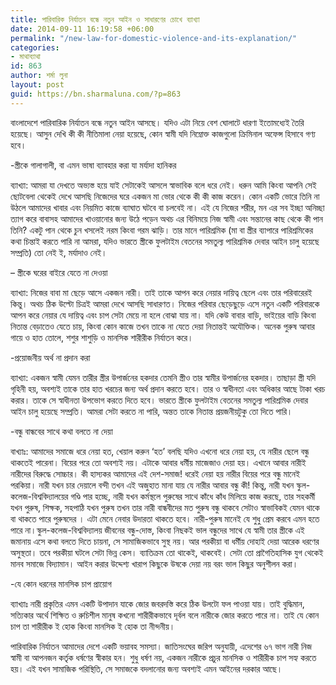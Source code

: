 ```yaml
---
title: পারিবারিক নির্যাতন বন্ধে নতুন আইন ও সাধারণের চোখে ব্যাখ্যা
date: 2014-09-11 16:19:58 +06:00
permalink: "/new-law-for-domestic-violence-and-its-explanation/"
categories:
- মাথাব্যাথা
id: 863
author: শর্মা লুনা
layout: post
guid: https://bn.sharmaluna.com/?p=863
---
```


বাংলাদেশে পারিবারিক নির্যাতন বন্ধে নতুন আইন আসছে। যদিও এটা নিয়ে বেশ ঘোলাটে ধারণা ইতোমধ্যেই তৈরি হয়েছে। আসুন দেখি কী কী নীতিমালা নেয়া হয়েছে, কোন স্বামী যদি নিম্নোক্ত কাজগুলো ক্রিমিনাল অফেন্স হিসাবে গণ্য হবে।

-স্ত্রীকে গালাগালী, বা এমন ভাষা ব্যাবহার করা যা মর্যাদা হানিকর

ব্যাখ্যা: আমরা যা দেখতে অভ্যস্ত হয়ে যাই সেটাকেই আসলে স্বাভাবিক বলে ধরে নেই। ধরুন আমি কিংবা আপনি সেই ছোটবেলা থেকেই দেখে আসছি নিজেদের ঘরে একজন মা ভোর থেকে কী কী কাজ করেন। কোন একটি ভোরে তিনি না উঠলে আমাদের খাবার এবং নিয়মিত কাজে ব্যাঘাত ঘটবে বা চলবেই না। এই যে নিজের শরীর, মন এর সব ইচ্ছা অনিচ্ছা ত্যাগ করে বাবাসহ আমাদের খাওয়ানোর জন্য উঠে পড়েন অথচ এর বিনিময়ে নিজ স্বামী এবং সন্তানের কাছ থেকে কী পান তিনি? একটু পান থেকে চুন খসলেই নরম কিংবা গরম ঝাড়ি। তার মানে পারিশ্রমিক (মা বা স্ত্রীর ব্যাপারে পারিশ্রমিকের কথা চিন্তাই করতে পারি না আমরা, যদিও ভারতে স্ত্রীকে ফুলটাইম বেতনের সমতুল্য পারিশ্রমিক দেবার আইন চালু হয়েছে সম্প্রতি) তো নেই ই, মর্যাদাও নেই।

– স্ত্রীকে ঘরের বাইরে যেতে না দেওয়া

ব্যাখ্যা: নিজের বাবা মা ছেড়ে আসে একজন নারী। তাই তাকে আপন করে নেয়ার দায়িত্ব ছেলে এবং তার পরিবারেরই কিন্তু। অথচ ঠিক উল্টো চিত্রই আমরা দেখে আসছি সাধারণত। নিজের পরিবার ছেড়েছুড়ে এসে নতুন একটি পরিবারকে আপন করে নেয়ার যে দায়িত্ব এবং চাপ সেটা মেয়ে না হলে বোঝা যায় না। যদি কেউ বাবার বাড়ি, ভাইয়ের বাড়ি কিংবা নিতান্ত বেড়াতেও যেতে চায়, কিংবা কোন কাজে তখন তাকে না যেতে দেয়া নিতান্তই অযৌক্তিক। অনেক পুরুষ আবার গায়ে ও হাত তোলে, শশুর শাশুড়ি ও মানসিক শারীরীক নির্যাতন করে।

-প্রয়োজনীয় অর্থ না প্রদান করা

ব্যাখ্যা: একজন স্বামী যেমন তারীর স্ত্রীর উপার্জনের হকদার তেমনি স্ত্রীও তার স্বামীর উপার্জনের হকদার। তাছাড়া স্ত্রী যদি গৃহিনী হয়, অবশ্যই তাকে তার হাত খরচের জন্য অর্থ প্রদান করতে হবে। তার ও স্বাধীনতা এবং অধিকার আছে টাকা খরচ করার। তাকে সে স্বাধীনতা উপভোগ করতে দিতে হবে। ভারতে স্ত্রীকে ফুলটাইম বেতনের সমতুল্য পারিশ্রমিক দেবার আইন চালু হয়েছে সম্প্রতি। আমরা সেটা করতে না পারি, অন্তত তাকে নিতান্ত প্রয়জনীয়টুকু তো দিতে পারি।

-বন্ধু বান্ধবের সাথে কথা বলতে না দেয়া

বাখ্যাঃ: আমাদের সমাজে ধরে নেয়া হত, খেয়াল করুন ‘হত’ বলছি যদিও এখনো ধরে নেয়া হয়, যে নারীর ছেলে বন্ধু থাকতেই পারেনা। বিয়ের পরে তো অবশ্যই নয়। এটাকে আবার ধর্মীয় মাজেজাও দেয়া হয়। এখানে আবার নারীই নারীদের বিরুদ্ধে সোচ্চার। কী হাস্যকর আমাদের এই দেশ-সমাজ! ধরেই নেয়া হয় নারীর বিয়ের পরে বন্ধু মানেই পরকিয়া। নারী যখন চার দেয়ালে বন্দী তখন এই অজুহাত মানা যায় যে নারীর আবার বন্ধু কী! কিন্তু, নারী যখন স্কুল-কলেজ-বিশ্ববিদ্যালয়ের গণ্ডি পার হচ্ছে, নারী যখন কর্মস্থলে পুরুষের সাথে কাঁধে কাঁধ মিলিয়ে কাজ করছে, তার সহকর্মী যখন পুরুষ, শিক্ষক, সহপাঠি যখন পুরুষ তখন তার নারী বান্ধবীদের মত পুরুষ বন্ধু থাকবে সেটাও স্বাভাবিকই যেমন থাকে বা থাকতে পারে পুরুষদের । এটা মেনে নেবার উদারতা থাকতে হবে। নারী-পুরুষ মানেই যে শুধু প্রেম করবে এমন হতে পারে না।স্কুল-কলেজ-বিশ্ববিদ্যালয় জীবনের বন্ধু-দোস্ত, কিংবা নিছকই ভাল বন্ধুদের সাথে যে স্বামী তার স্ত্রীকে এই জমানায় এসে কথা বলতে দিতে চায়না, সে সামাজিকভাবে সুস্থ নয়। আর পরকীয়া বা ধর্মীয় দোহাই দেয়া আরেক ধরণের অসুস্থতা। তবে পরকীয়া ঘটলে সেটা ভিন্ন কেস। ব্যাতিক্রম তো থাকেই, থাকবেই। সেটা তো প্রাগৈতিহাসিক যুগ থেকেই মানব সমাজে বিদ্যামান। আইন করার উদ্দেশ্য খারাপ কিছুকে উষকে দেয়া নয় বরং ভাল কিছুর অনুশীলন করা।

-যে কোন ধরনের মানসিক চাপ প্রায়োগ

ব্যাখ্যাঃ নারী প্রকৃতির এমন একটি উপাদান যাকে জোর জবরদস্তি করে ঠিক উলটো ফল পাওয়া যায়। তাই বুদ্ধিমান, সত্যিকার অর্থে শিক্ষিত ও রুচিশীল মানুষ কখনো শারীরীকভাবে দূর্বল বলে নারীকে জোর করতে পারে না। তাই যে কোন চাপ তা শারীরীক ই হোক কিংবা মানসিক ই হোক তা নীন্দনীয়।

পারিবারিক নির্যাতন আমাদের দেশে একটি ভয়াবহ সমস্যা। জাতিসংঘের জরিপ অনুযায়ী, এদেশের ৬৭ ভাগ নারী নিজ স্বামী বা আপনজন কর্তৃক ধর্ষণের স্বীকার হন। শুধু ধর্ষণ নয়, একজন নারীকে প্রচুর মানসিক ও শারীরীক চাপ সহ্য করতে হয়। এই যখন সামাজিক পরিস্থিতি, সে সমাজকে বদলানোর জন্য অবশ্যই এমন আইনের দরকার আছে।
